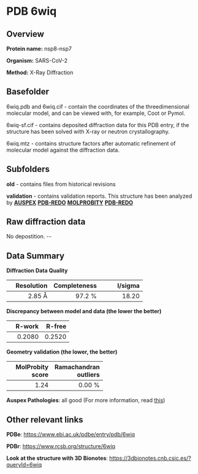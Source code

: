# PDB 6wiq

## Overview

**Protein name:** nsp8-nsp7

**Organism:** SARS-CoV-2

**Method:** X-Ray Diffraction

## Basefolder

6wiq.pdb and 6wiq.cif - contain the coordinates of the threedimensional molecular model, and can be viewed with, for example, Coot or Pymol.

6wiq-sf.cif - contains deposited diffraction data for this PDB entry, if the structure has been solved with X-ray or neutron crystallography.

6wiq.mtz - contains structure factors after automatic refinement of molecular model against the diffraction data.

## Subfolders



**old** - contains files from historical revisions

**validation** - contains validation reports. This structure has been analyzed by [**AUSPEX**](https://github.com/thorn-lab/coronavirus_structural_task_force/tree/master/pdb/nsp8-nsp7/SARS-CoV-2/6wiq/validation/auspex) [**PDB-REDO**](https://github.com/thorn-lab/coronavirus_structural_task_force/tree/master/pdb/nsp8-nsp7/SARS-CoV-2/6wiq/validation/pdb-redo) [**MOLPROBITY**](https://github.com/thorn-lab/coronavirus_structural_task_force/tree/master/pdb/nsp8-nsp7/SARS-CoV-2/6wiq/validation/molprobity) [**PDB-REDO**](https://github.com/thorn-lab/coronavirus_structural_task_force/blob/master/pdb/nsp8-nsp7/SARS-CoV-2/6wiq/validation/Xtriage_output.log) 

## Raw diffraction data

No depostition. --<br> 

## Data Summary
**Diffraction Data Quality**

|   | Resolution | Completeness| I/sigma |
|---|-------------:|----------------:|--------------:|
|   |2.85 Å|97.2  %|<img width=50/>18.20|

**Discrepancy between model and data (the lower the better)**

|   | **R-work**| **R-free**   
|---|-------------:|----------------:|           
||  0.2080|  0.2520|

**Geometry validation (the lower, the better)**

|   |**MolProbity<br>score**| **Ramachandran<br>outliers** 
|---|-------------:|----------------:|
||  1.24|  0.00 %|

**Auspex Pathologies**: all good (For more information, read [this](https://github.com/thorn-lab/coronavirus_structural_task_force/blob/master/pdb/nsp8-nsp7/SARS-CoV-2/6wiq/validation/auspex/6wiq_auspex_comments.txt))

 



## Other relevant links 
**PDBe**:  https://www.ebi.ac.uk/pdbe/entry/pdb/6wiq
 
**PDBr**: https://www.rcsb.org/structure/6wiq 

**Look at the structure with 3D Bionotes**: https://3dbionotes.cnb.csic.es/?queryId=6wiq

